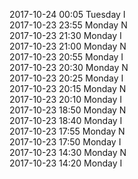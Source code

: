 2017-10-24 00:05 Tuesday  I  
2017-10-23 23:55 Monday  N  
2017-10-23 21:30 Monday  I  
2017-10-23 21:00 Monday  N  
2017-10-23 20:55 Monday  I  
2017-10-23 20:30 Monday  N  
2017-10-23 20:25 Monday  I  
2017-10-23 20:15 Monday  N  
2017-10-23 20:10 Monday  I  
2017-10-23 18:50 Monday  N  
2017-10-23 18:40 Monday  I  
2017-10-23 17:55 Monday  N  
2017-10-23 17:50 Monday  I  
2017-10-23 14:30 Monday  N  
2017-10-23 14:20 Monday  I  
